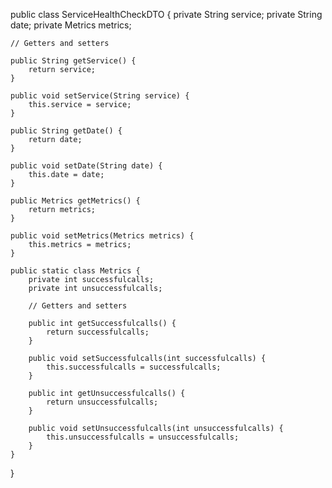 public class ServiceHealthCheckDTO {
    private String service;
    private String date;
    private Metrics metrics;

    // Getters and setters

    public String getService() {
        return service;
    }

    public void setService(String service) {
        this.service = service;
    }

    public String getDate() {
        return date;
    }

    public void setDate(String date) {
        this.date = date;
    }

    public Metrics getMetrics() {
        return metrics;
    }

    public void setMetrics(Metrics metrics) {
        this.metrics = metrics;
    }

    public static class Metrics {
        private int successfulcalls;
        private int unsuccessfulcalls;

        // Getters and setters

        public int getSuccessfulcalls() {
            return successfulcalls;
        }

        public void setSuccessfulcalls(int successfulcalls) {
            this.successfulcalls = successfulcalls;
        }

        public int getUnsuccessfulcalls() {
            return unsuccessfulcalls;
        }

        public void setUnsuccessfulcalls(int unsuccessfulcalls) {
            this.unsuccessfulcalls = unsuccessfulcalls;
        }
    }
}
